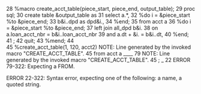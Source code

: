 28         %macro create_acct_table(piece_start, piece_end, output_table);
29             proc sql;
30             create table &output_table as
31             select a.*,
32             %do i = &piece_start %to &piece_end;
33                 b&i..dpd as dpd&i.,
34             %end;
35             from acct a
36             %do i = &piece_start %to &piece_end;
37                 left join all_dpd b&i.
38                 on a.loan_acct_nbr = b&i..loan_acct_nbr
39                 and a.dt + &i. = b&i..dt,
40             %end;
41             ;
42             quit;
43         %mend;
44         
45         %create_acct_table(1, 120, acct2)
NOTE: Line generated by the invoked macro "CREATE_ACCT_TABLE".
45              from acct a
                     ____
                     79
NOTE: Line generated by the invoked macro "CREATE_ACCT_TABLE".
45              ;
                _
                22
ERROR 79-322: Expecting a FROM.

ERROR 22-322: Syntax error, expecting one of the following: a name, a quoted string.  
